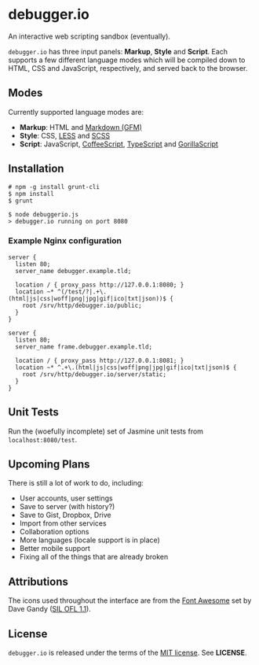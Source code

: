 debugger.io
===========
An interactive web scripting sandbox (eventually).

`debugger.io` has three input panels: **Markup**, **Style** and **Script**.
Each supports a few different language modes which will be compiled down to
HTML, CSS and JavaScript, respectively, and served back to the browser.


Modes
-----
Currently supported language modes are:

  - **Markup**: HTML and [Markdown (GFM)](https://help.github.com/articles/github-flavored-markdown)
  - **Style**: CSS, [LESS](http://lesscss.org/) and [SCSS](http://sass-lang.com/)
  - **Script**: JavaScript,
    [CoffeeScript](http://coffeescript.org/),
    [TypeScript](http://www.typescriptlang.org/) and
    [GorillaScript](http://ckknight.github.io/gorillascript/)


Installation
------------

    # npm -g install grunt-cli
    $ npm install
    $ grunt

    $ node debuggerio.js
    > debugger.io running on port 8080

### Example Nginx configuration

    server {
      listen 80;
      server_name debugger.example.tld;

      location / { proxy_pass http://127.0.0.1:8080; }
      location ~* ^(/test/?|.+\.(html|js|css|woff|png|jpg|gif|ico|txt|json))$ {
        root /srv/http/debugger.io/public;
      }
    }

    server {
      listen 80;
      server_name frame.debugger.example.tld;

      location / { proxy_pass http://127.0.0.1:8081; }
      location ~* ^.+\.(html|js|css|woff|png|jpg|gif|ico|txt|json)$ {
        root /srv/http/debugger.io/server/static;
      }
    }


Unit Tests
----------
Run the (woefully incomplete) set of Jasmine unit tests from `localhost:8080/test`.


Upcoming Plans
--------------
There is still a lot of work to do, including:

  - User accounts, user settings
  - Save to server (with history?)
  - Save to Gist, Dropbox, Drive
  - Import from other services
  - Collaboration options
  - More languages (locale support is in place)
  - Better mobile support
  - Fixing all of the things that are already broken


Attributions
------------
The icons used throughout the interface are from the
[Font Awesome](http://fontawesome.io) set by Dave Gandy
([SIL OFL 1.1](http://scripts.sil.org/cms/scripts/page.php?site_id=nrsi&id=OFL)).


License
-------
`debugger.io` is released under the terms of the
[MIT license](http://tldrlegal.com/license/mit-license). See **LICENSE**.
